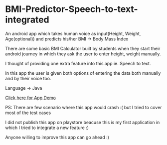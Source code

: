 # BMI-Predictor-Speech-to-text-integrated

An android app which takes human voice as input(Height, Weight, Age(optional)) and predicts his/her BMI -> Body Mass Index

There are some basic BMI Calculator built by students when they start their android journey in which they ask the user to enter height, weight manually.

I thought of providing one extra feature into this app ie. Speech to text.

In this app the user is given both options of entering the data both manually and by their voice too.

Language -> Java

[Click here for  App Demo](https://drive.google.com/file/d/1zwX3_qlUsJc-ThjD7I-iIcOjme4_4fbQ/view)

PS: There are few scenario where this app would crash :( but I tried to cover most of the test cases

I did not publish this app on playstore beacuse this is my first application in which I tried to integrate a new feature :)

Anyone willing to improve this app can go ahead :)
